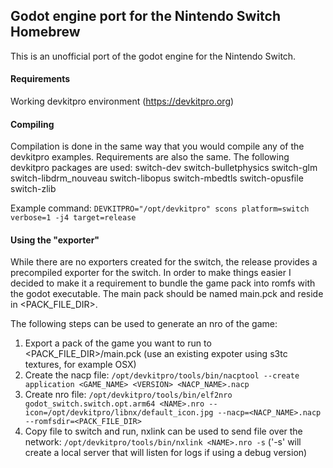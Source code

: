 ## Godot engine port for the Nintendo Switch Homebrew

This is an unofficial port of the godot engine for the Nintendo Switch.

#### Requirements
Working devkitpro environment (https://devkitpro.org)

#### Compiling
Compilation is done in the same way that you would compile any of the devkitpro examples. Requirements are also the same. The following devkitpro packages are used:
switch-dev
switch-bulletphysics
switch-glm
switch-libdrm_nouveau
switch-libopus
switch-mbedtls
switch-opusfile
switch-zlib

Example command: `DEVKITPRO="/opt/devkitpro" scons platform=switch verbose=1 -j4 target=release`

#### Using the "exporter"
While there are no exporters created for the switch, the release provides a precompiled exporter for the switch. In order to make things easier I decided to make it a requirement to bundle the game pack into romfs with the godot executable. The main pack should be named main.pck and reside in <PACK_FILE_DIR>.

The following steps can be used to generate an nro of the game:
1. Export a pack of the game you want to run to <PACK_FILE_DIR>/main.pck (use an existing expoter using s3tc textures, for example OSX)
2. Create the nacp file: `/opt/devkitpro/tools/bin/nacptool --create application <GAME_NAME> <VERSION> <NACP_NAME>.nacp`
3. Create nro file: `/opt/devkitpro/tools/bin/elf2nro godot_switch.switch.opt.arm64 <NAME>.nro --icon=/opt/devkitpro/libnx/default_icon.jpg --nacp=<NACP_NAME>.nacp --romfsdir=<PACK_FILE_DIR>`
4. Copy file to switch and run, nxlink can be used to send file over the network: `/opt/devkitpro/tools/bin/nxlink <NAME>.nro -s` ('-s' will create a local server that will listen for logs if using a debug version)
